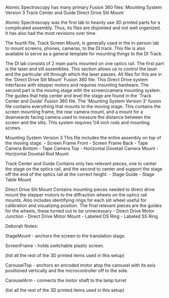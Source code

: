 Atomic Spectroscopy has many primary Fusion 360 files:
	Mounting System Version 3
	Track Center and Guide
	Direct Drive Slit Mount

Atomic Spectroscopy was the first lab to heavily use 3D printed parts for a complicated assembly. Thus, its files are disjointed and not well organized. It has also had the most revisions over time. 


The fourth file, Track Screen Mount, is generally used in the in-person lab to mount screens, phones, cameras, to the DI track. This file is also available to serve as a general template for mounting things to the DI Track.

The DI lab consists of 2 main parts mounted on one optics rail. The first part is the laser and slit assemblies. This section allows us to control the laser and the particular slit through which the laser passes. All files for this are in the 'Direct Drive Slit Mount' Fusion 360 file. This Direct Drive system interfaces with stepper motors and requires mounting hardware. The second part is the moving stage with the screen/camera mounting system. The guides that help center and level the stage are found in the 'Track Center and Guide' Fusion 360 file. The 'Mounting System Version 3' fusion file contains everything that mounts to the moving stage. This contains the screen mounting frame, the rear camera mount, and a mount for a downwards facing camera used to measure the distance between the screen and the slits. This system requires 1/4 inch rods and mounting screws. 

Mounting System Version 3
	This file includes the entire assembly on top of the moving stage. 
	- Screen Frame Front
	- Screen Frame Back
	- Tape Camera Bottom
	- Tape Camera Top
	- Horizontal Dovetail Camera Mount
	- Horizontal Dovetail Rod Mount

Track Center and Guide
	Contains only two relevant pieces, one to center the stage on the optics rail, and the second to center and support the stage off the end of the optics rail at the correct height. 
	- Stage Guide
	- Stage Table Mount
	
Direct Drive Slit Mount
	Contains mounting pieces needed to direct drive mount the stepper motors to the diffraction wheels on the optics rail mounts. Also includes identifying rings for each slit wheel useful for calibration and visualizing position. The final relevant pieces are the guides for the wheels, these turned out to be unnecessary 
	- Direct Drive Motor Junction
	- Direct Drive Motor Mount
	- Labeled DS Ring
	- Labeled SS Ring


Deborah Notes: 

StageMount - anchors the screen to the translation stage.

ScreenFrame - holds switchable plastic screen.

(list all the rest of the 3D printed items used in this setup)


CarouselTop - anchors an encoded motor atop the carousel with its axis positioned vertically and the microcontroller off to the side.

CarouselArm - connects the motor shaft to the lamp turret

(list all the rest of the 3D printed items used in this setup)
